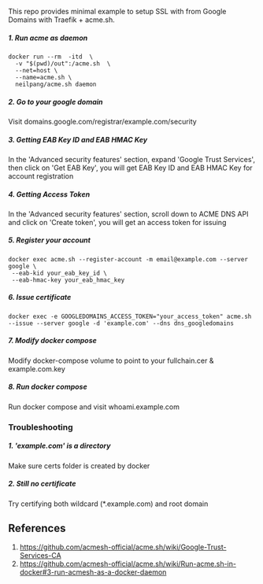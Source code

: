 This repo provides minimal example to setup SSL with from Google Domains with Traefik + acme.sh.

##### 1. Run acme as daemon

```
docker run --rm  -itd  \
  -v "$(pwd)/out":/acme.sh  \
  --net=host \
  --name=acme.sh \
  neilpang/acme.sh daemon
```

##### 2. Go to your google domain
Visit domains.google.com/registrar/example.com/security

##### 3. Getting EAB Key ID and EAB HMAC Key
In the 'Advanced security features' section, expand 'Google Trust Services', then click on 'Get EAB Key', you will get EAB Key ID and EAB HMAC Key for account registration

##### 4. Getting Access Token
In the 'Advanced security features' section, scroll down to ACME DNS API and click on 'Create token', you will get an access token for issuing

##### 5. Register your account

```
docker exec acme.sh --register-account -m email@example.com --server google \
 --eab-kid your_eab_key_id \
 --eab-hmac-key your_eab_hmac_key

```

##### 6. Issue certificate

```
docker exec -e GOOGLEDOMAINS_ACCESS_TOKEN="your_access_token" acme.sh --issue --server google -d 'example.com' --dns dns_googledomains

```

##### 7. Modify docker compose
Modify docker-compose volume to point to your fullchain.cer & example.com.key

##### 8. Run docker compose
Run docker compose and visit whoami.example.com

### Troubleshooting

##### 1. 'example.com' is a directory
Make sure certs folder is created by docker

##### 2. Still no certificate
Try certifying both wildcard (\*.example.com) and root domain

## References

1. https://github.com/acmesh-official/acme.sh/wiki/Google-Trust-Services-CA
2. https://github.com/acmesh-official/acme.sh/wiki/Run-acme.sh-in-docker#3-run-acmesh-as-a-docker-daemon
